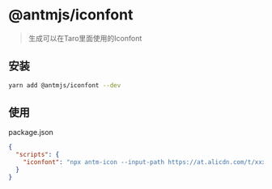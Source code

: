 # @antmjs/iconfont

> 生成可以在Taro里面使用的Iconfont

## 安装

```bash
yarn add @antmjs/iconfont --dev
```

## 使用

package.json

```json
{
  "scripts": {
    "iconfont": "npx antm-icon --input-path https://at.alicdn.com/t/xxxx.css --output-path src/iconfont.less",
  }
}
```